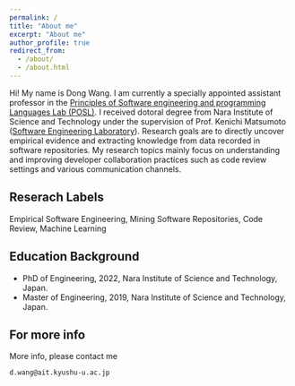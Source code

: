 ```yaml
---
permalink: /
title: "About me"
excerpt: "About me"
author_profile: true
redirect_from: 
  - /about/
  - /about.html
---
```


Hi! My name is Dong Wang. I am currently a specially appointed assistant professor in the [Principles of Software engineering and programming Languages Lab (POSL)](https://posl.ait.kyushu-u.ac.jp/index.html). I received dotoral degree from Nara Institute of Science and Technology under the supervision of Prof. Kenichi Matsumoto ([Software Engineering Laboratory](https://naist-se.github.io/)). Research goals are to directly uncover empirical evidence and extracting knowledge from data recorded in software repositories. My research topics mainly focus on understanding and improving developer collaboration practices such as code review settings and various communication channels.

Reserach Labels
------
Empirical Software Engineering, Mining Software Repositories, Code Review, Machine Learning

Education Background
------
* PhD of Engineering, 2022, Nara Institute of Science and Technology, Japan.
* Master of Engineering, 2019, Nara Institute of Science and Technology, Japan.

For more info
------
More info, please contact me
```
d.wang@ait.kyushu-u.ac.jp
```
